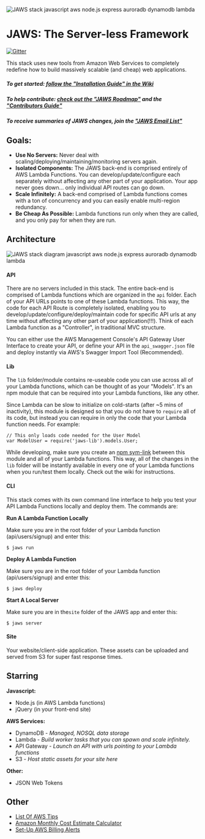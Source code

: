 ![JAWS stack javascript aws node.js express auroradb dynamodb lambda](https://github.com/servant-app/JAWS/blob/master/site/public/img/jaws_logo_v1.png)

JAWS: The Server-less Framework
=================================

[![Gitter](https://badges.gitter.im/Join%20Chat.svg)](https://gitter.im/jaws-stack/JAWS?utm_source=badge&utm_medium=badge&utm_campaign=pr-badge)

This stack uses new tools from Amazon Web Services to completely redefine how to build massively scalable (and cheap) web applications.

##### To get started: [follow the "Installation Guide" in the Wiki](https://github.com/servant-app/JAWS/wiki/JAWS-Installation)
##### To help contribute: [check out the "JAWS Roadmap"](https://trello.com/b/tYOrT6nA/jaws-roadmap) and the ["Contributors Guide"](https://github.com/jaws-stack/JAWS/blob/master/CONTRIBUTING.md)
##### To receive summaries of JAWS changes, join the ["JAWS Email List"](http://eepurl.com/bvz5Nj)

## Goals:

 - **Use No Servers:** Never deal with scaling/deploying/maintaining/monitoring servers again.
 -  **Isolated Components:** The JAWS back-end is comprised entirely of AWS Lambda Functions.  You can develop/update/configure each separately without affecting any other part of your application.  Your app never goes down...  only individual API routes can go down.
 - **Scale Infinitely:**  A back-end comprised of Lambda functions comes with a ton of concurrency and you can easily enable multi-region redundancy.
 - **Be Cheap As Possible:**  Lambda functions run only when they are called, and you only pay for when they are run.


## Architecture

![JAWS stack diagram javascript aws node.js express auroradb dynamodb lambda](https://github.com/servant-app/JAWS/blob/master/site/public/img/jaws_diagram_javascript_aws.png)

#### API
There are no servers included in this stack.  The entire back-end is comprised of Lambda functions which are organized in the `api` folder.  Each of your API URLs points to one of these Lambda functions.  This way, the code for each API Route is completely isolated, enabling you to develop/update/configure/deploy/maintain code for specific API urls at any time without affecting any other part of your application(!!!).  Think of each Lambda function as a "Controller", in traditional MVC structure.

You can either use the AWS Management Console's API Gateway User Interface to create your API, or define your API in the `api_swagger.json` file and deploy instantly via AWS's Swagger Import Tool (Recommended).

#### Lib
The `lib` folder/module contains re-useable code you can use across all of your Lambda functions, which can be thought of as your "Models".  It's an npm module that can be required into your Lambda functions, like any other.

Since Lambda can be slow to initialize on cold-starts (after ~5 mins of inactivity), this module is designed so that you do not have to `require` all of its code, but instead you can require in only the code that your Lambda function needs.  For example:

    // This only loads code needed for the User Model
    var ModelUser = require('jaws-lib').models.User;

While developing, make sure you create an [npm sym-link](https://egghead.io/lessons/node-js-using-npm-link-to-use-node-modules-that-are-in-progress) between this module and all of your Lambda functions.  This way, all of the changes in the `lib` folder will be instantly available in every one of your Lambda functions when you run/test them locally.  Check out the wiki for instructions.


#### CLI
This stack comes with its own command line interface to help you test your API Lambda Functions locally and deploy them.  The commands are:

**Run A Lambda Function Locally**

Make sure you are in the root folder of your Lambda function (api/users/signup) and enter this:

    $ jaws run

**Deploy A Lambda Function**

Make sure you are in the root folder of your Lambda function (api/users/signup) and enter this:

    $ jaws deploy

**Start A Local Server**

Make sure you are in the`site` folder of the JAWS app and enter this:

    $ jaws server


#### Site
Your website/client-side application.  These assets can be uploaded and served from S3 for super fast response times.


## Starring

**Javascript:**
- Node.js (in AWS Lambda functions)
- jQuery (in your front-end site)

**AWS Services:**
- DynamoDB - *Managed, NOSQL data storage*
- Lambda - *Build worker tasks that you can spawn and scale infinitely.*
- API Gateway - *Launch an API with urls pointing to your Lambda functions*
- S3 - *Host static assets for your site here*

**Other:**
- JSON Web Tokens



## Other
*  [List Of AWS Tips](https://wblinks.com/notes/aws-tips-i-wish-id-known-before-i-started/)
* [Amazon Monthly Cost Estimate Calculator](http://calculator.s3.amazonaws.com/index.html)
* [Set-Up AWS Billing Alerts](http://docs.aws.amazon.com/awsaccountbilling/latest/aboutv2/monitor-charges.html)
